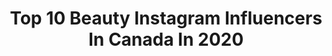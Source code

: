 ---
title: Top 10 Beauty Instagram Influencers In Canada In 2020
description: >-
  Find top beauty Instagram influencers in Canada in 2020. Most popular hashtags: #sponsored #mejuri #nature #goldenhour.
platform: Instagram
profiles:
  - username: "sofsenisi"
    fullname: >-
      Sof senisi👑💖✨
    location: "Canada"
    followers: 5384
    engagement: 2239
    commentsToLikes: 0.247767
    id: ckap0fxu8q3qd0i781qxasrxq
    verified: false
    hashtags: "#collab, #goldenhour, #glowingskin, #ootd"
  - username: "annesha.adams"
    fullname: >-
      ANNESHA ADAMS
    location: "Canada"
    followers: 6006
    engagement: 1767
    commentsToLikes: 0.088155
    id: ck135iepe1kux0i19xoihkvj0
    verified: false
    hashtags: "#reggae"
  - username: "cherieleexo"
    fullname: >-
      Chérie | Vancouver | NYC | LA
    location: "Canada"
    followers: 16939
    engagement: 893
    commentsToLikes: 0.104948
    id: ck14gyvqv7pbf0i19rih1bdkc
    verified: false
    hashtags: "#sponsored, #waterstcafe, #livemusicvancouver, #2ndfloorgastown"
  - username: "vadbeauty"
    fullname: >-
      Vadim
    location: "Canada"
    followers: 5315
    engagement: 2293
    commentsToLikes: 0.069622
    id: ck55mricq4leh0i11yqyogqwj
    verified: false
    hashtags: "#glossyeye, #norvinapalette, #beatthatface, #eyelinergoals"
  - username: "stephbullock"
    fullname: >-
      STEPHANIE BULLOCK
    location: "Canada"
    followers: 7058
    engagement: 1211
    commentsToLikes: 0.141156
    id: ckaoy48qqfzre0i7899ylhy4r
    verified: false
    hashtags: "#businesstrip, #thankgodforwine, #bae, #nomore"
  - username: "vanora.lo"
    fullname: >-
      VANORA LO | Vancouver
    location: "Canada"
    followers: 2376
    engagement: 2039
    commentsToLikes: 0.187076
    id: ck6u7woqbo3bo0j71tq5w83f0
    verified: false
    hashtags: "#skincarereviews, #whatiwore, #goldenhour, #aestheticpost"
  - username: "samhz"
    fullname: >-
      SAM HOSHIZAKI
    location: "Canada"
    followers: 11276
    engagement: 2224
    commentsToLikes: 0.043842
    id: ck5q1x1uld76n0i11nycgzmfr
    verified: false
    hashtags: "#stayhome"
  - username: "thestylishwordsmith"
    fullname: >-
      debbie poh
    location: "Canada"
    followers: 16912
    engagement: 1091
    commentsToLikes: 0.645039
    id: ck14itmkxh4140i19bnzl0j3q
    verified: false
    hashtags: "#mondaymotivation, #useloverepeat, #baolaboratory, #athomewitharitzia"
  - username: "mimis_signature"
    fullname: >-
      Mimi’s Signature | Makeup
    location: "Canada"
    followers: 22133
    engagement: 548
    commentsToLikes: 0.060981
    id: ck5zp2vtorvsy0i14c63wht3o
    verified: false
    hashtags: "#ongles, #essielove, #winternails, #zoeva"
  - username: "brightblondeblog"
    fullname: >-
      Julia | The Bright Blonde
    location: "Canada"
    followers: 6494
    engagement: 934
    commentsToLikes: 0.140402
    id: ck13b6spetylq0i19mya4bwm4
    verified: false
    hashtags: "#fashion, #iweargarage, #mejuri, #mejuripartner"
---